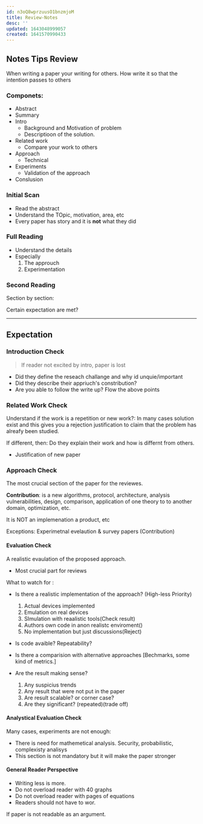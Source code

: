 ```yaml
---
id: n3oQ8wprzuusO1bnzmjoM
title: Review-Notes
desc: ''
updated: 1643048999057
created: 1641570990433
---
```


## Notes Tips Review

When writing a paper your writing for others. How write it so that the intention passes to others

### Componets:

* Abstract
* Summary
* Intro
    - Background and Motivation of problem
    - Descriptioon of the solution.
* Related work
    - Compare your work to others
* Approach
    - Technical
* Experiments
    - Validation of the approach
* Conslusion


### Initial Scan

* Read the abstract
* Understand the TOpic, motivation, area, etc
* Every paper has story and it is **not** what they did

### Full Reading 

* Understand the details
* Especially
    1. The approuch 
    2. Experimentation


### Second Reading 

Section by section:

Certain expectation are met?

---

## Expectation

### Introduction Check

> If reader not excited by intro, paper is lost

* Did they define the reseach challange and why id unquie/important
* Did they describe their appriuch's constribution?
* Are you able to follow the write up? Flow  the above points


### Related Work Check

Understand if the work is a repetition or new work?: In many cases solution exist and this gives you a rejection  justification to claim that the problem has alreafy been studied.

If different, then: Do they explain their work and how is differnt from others.
* Justification of new paper

### Approach Check

The most crucial section of the paper for the reviewes.

**Contribution**: is a new algorithms, protocol, architecture, analysis vulnerabilities, design, comparison, application of one theory  to to another domain, optimization, etc.

It is NOT an implemenation a product, etc

Exceptions: Experimetnal evelaution & survey papers (Contribution)

#### Evaluation Check

A realistic evaulation of the proposed approach.
* Most crucial part for reviews

What to watch for :

* Is there a realistic implementation of the approach? (High-less Priority)
    1. Actual devices implemented
    2. Emulation on real devices
    3. SImulation with reaalistic tools(Check result)
    4. Authors own code in anon realistc enviroment()
    5. No implementation but just discussions(Reject)

* Is code avaible? Repeatability?
* Is there a comparision with  alternative approaches [Bechmarks, some kind of metrics.]
* Are the result making sense?
    1. Any suspicius trends
    2. Any result that were not put in the paper
    3. Are result scalable? or corner case?
    4. Are they significant? (repeated)(trade off)


#### Analystical Evaluation Check

Many cases, experiments are not enough:
* There is need for mathemetical analysis. Security, probabilistic, complexisty analisys
* This section is not mandatory but it will make the paper stronger

#### General Reader Perspective

* Writing less is more. 
* Do not overload reader with 40 graphs
* Do not overload reader with pages of equations
* Readers should not have to wor.

If paper is not readable  as an argument.



